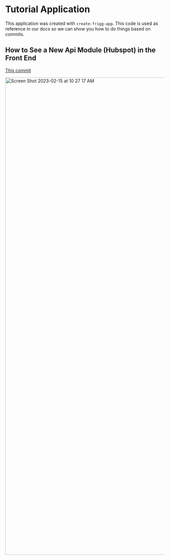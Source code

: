 # Tutorial Application

This application was created with `create-frigg-app`. This code is used as reference in our docs so we can show you how to do things based on commits.

## How to See a New Api Module (Hubspot) in the Front End

[This commit](https://github.com/friggframework/TutorialApplication/commit/c86db8223e1cbda47ef068e42485c07de56aab2e)

<img width="1504" alt="Screen Shot 2023-02-15 at 10 27 17 AM" src="https://user-images.githubusercontent.com/3011407/219055162-0c733ffc-59a9-475a-a61b-eefb38324fc5.png">
